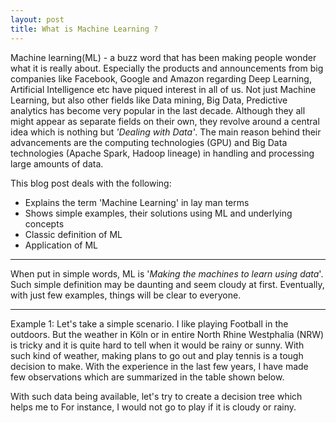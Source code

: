 ```yaml
---
layout: post
title: What is Machine Learning ?
---
```

Machine learning(ML) - a buzz word that has been making people wonder what it is really about. 
Especially the products and announcements from big companies like Facebook, Google and Amazon regarding 
Deep Learning, Artificial Intelligence etc have piqued interest in all of us. 
Not just Machine Learning, but also other fields like Data mining, Big Data, 
Predictive analytics has become very popular in the last decade. 
Although they all might appear as
separate fields on their own, they revolve around a central idea which is nothing but _'Dealing with Data'_. 
The main reason behind their advancements are 
the computing technologies (GPU) and Big Data technologies (Apache Spark, Hadoop lineage) in handling and
processing large amounts of data.



This blog post deals with the following:

- Explains the term 'Machine Learning' in lay man terms
- Shows simple examples, their solutions using ML and underlying concepts
- Classic definition of ML
- Application of ML


---

When put in simple words, ML is '_Making the machines to learn using data_'. 
Such simple definition may be daunting and seem cloudy at first. 
Eventually, with just few examples, things will be clear to everyone.   

---

Example 1: Let's take a simple scenario. I like playing Football in the outdoors. 
But the weather in Köln or in entire North Rhine Westphalia (NRW) is tricky and it is quite 
hard to tell when it would be rainy or sunny. With such kind of weather, making plans to go out and play tennis
is a tough decision to make. With the experience in the last few years, I have made few observations 
which are summarized in the table shown below.


With such data being available, let's try to create a decision tree which helps me to
For instance, I would not go to play if it is cloudy or rainy.






